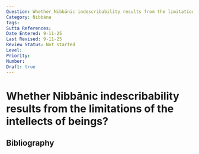 ```yaml
---
Question: Whether Nibbānic indescribability results from the limitations of the intellects of beings?
Category: Nibbāna
Tags: 
Sutta References: 
Date Entered: 9-11-25
Last Revised: 9-11-25
Review Status: Not started
Level: 
Priority: 
Number: 
Draft: true
---
```


# Whether Nibbānic indescribability results from the limitations of the intellects of beings?

## Bibliography

<!-- 

Notes:



-->